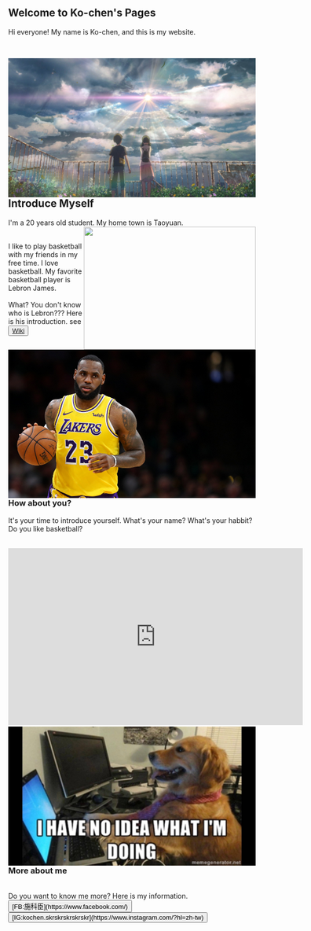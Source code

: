 
## Welcome to Ko-chen's Pages

Hi everyone! My name is Ko-chen, and this is my website.

<br />

<img align="right" src="640x360_43.jpg"/> <br />


## Introduce Myself

I'm a 20 years old student. My home town is Taoyuan. <img width="350" height="250" align="right" src="New_image_of_Taoyuan_City.jpg"/>
<br><br>

I like to play basketball with my friends in my free time. I love basketball. My favorite basketball player is Lebron James. 
<br>
<br>
What? You don't know who is Lebron??? Here is his introduction. see <button  width="600" height="500">[Wiki](https://en.wikipedia.org/wiki/LeBron_James)</button>
<img align="right" src="gettyimages-1128131986.jpg"/>

<br>
<br>

### How about you?

It's your time to introduce yourself. What's your name? What's your habbit? Do you like basketball? 
<br>
<br>

 <iframe width="600" height="360" src="https://www.youtube.com/watch?v=XC8meeuputM" frameborder="0" allow="accelerometer; autoplay; encrypted-media; gyroscope; picture-in-picture" allowfullscreen></iframe>

 <img align="right" src="6b7ed8090e190621c803d23bd334c01b.jpg"/>
<br><br>

### More about me
    
<br />
 Do you want to know me more? Here is my information.
 <br />
 <button  width="600" height="500">[FB:施科臣](https://www.facebook.com/) </button>
 <br />
 <button  width="600" height="500">[IG:kochen.skrskrskrskrskr](https://www.instagram.com/?hl=zh-tw) </button>
  <br />
 
